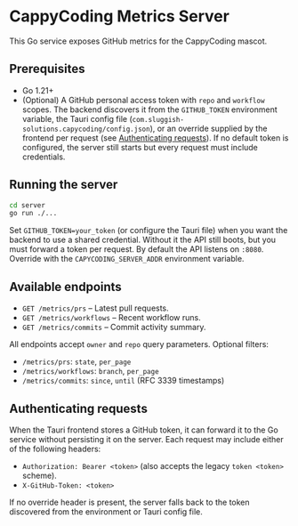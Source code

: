 # CappyCoding Metrics Server

This Go service exposes GitHub metrics for the CappyCoding mascot.

## Prerequisites
- Go 1.21+
- (Optional) A GitHub personal access token with `repo` and `workflow` scopes. The backend discovers it from the `GITHUB_TOKEN`
  environment variable, the Tauri config file (`com.sluggish-solutions.capycoding/config.json`), or an override supplied
  by the frontend per request (see [Authenticating requests](#authenticating-requests)). If no default token is configured,
  the server still starts but every request must include credentials.

## Running the server
```bash
cd server
go run ./...
```

Set `GITHUB_TOKEN=your_token` (or configure the Tauri file) when you want the backend to use a shared credential. Without it the
API still boots, but you must forward a token per request. By default the API listens on `:8080`. Override with the
`CAPYCODING_SERVER_ADDR` environment variable.

## Available endpoints
- `GET /metrics/prs` – Latest pull requests.
- `GET /metrics/workflows` – Recent workflow runs.
- `GET /metrics/commits` – Commit activity summary.

All endpoints accept `owner` and `repo` query parameters. Optional filters:
- `/metrics/prs`: `state`, `per_page`
- `/metrics/workflows`: `branch`, `per_page`
- `/metrics/commits`: `since`, `until` (RFC 3339 timestamps)

## Authenticating requests

When the Tauri frontend stores a GitHub token, it can forward it to the Go service without persisting it on the server. Each
request may include either of the following headers:

- `Authorization: Bearer <token>` (also accepts the legacy `token <token>` scheme).
- `X-GitHub-Token: <token>`

If no override header is present, the server falls back to the token discovered from the environment or Tauri config file.
